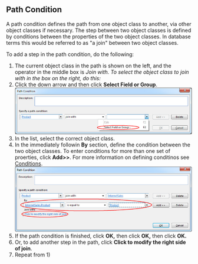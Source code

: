 ## Path Condition

A path condition defines the path from one object class to another, via other object classes if necessary. The step between two object classes is defined by conditions between the properties of the two object classes. In database terms this would be referred to as "a join" between two object classes.

To add a step in the path condition, do the following:

1.  The current object class in the path is shown on the left, and the operator in the middle box is <span style="FONT-STYLE: italic">Join with. To select the object class to join with in the box on the right, do this:
2.  Click the down arrow and then click **Select Field or Group**.  
    ![ID6FE78B10200C43CF.ID5542AD8FA2124201.jpg](media/24ed33926c944c0c99b838af8dd88abd.jpg)
3.  In the list, select the correct object class.
4.  In the immediately followin **By** section, define the condition between the two object classes. To enter conditions for more than one set of proerties, click **Add>>**. For more information on defining conditinos see [Conditions](../../../common-concepts/conditions.md "Conditions").  ![ID6FE78B10200C43CF.IDCAA7AE065E8D4BD1.jpg](media/d45e15aeb41b4d1d919a416f344ff35c.jpg)
5.  If the path condition is finished, click **OK,** <span style="FONT-WEIGHT: normal">then click **OK,** <span style="FONT-WEIGHT: normal">then click **OK.**
6.  Or, to add another step in the path, click **Click to modify the right side of join**<span style="FONT-WEIGHT: normal">.
7.  Repeat from 1)